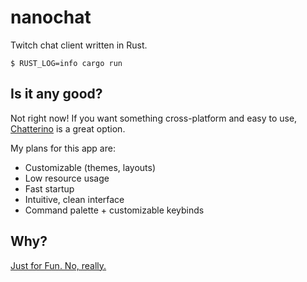 # nanochat

Twitch chat client written in Rust.

```
$ RUST_LOG=info cargo run
```

## Is it any good?

Not right now! If you want something cross-platform and easy to use, [Chatterino](https://chatterino.com/) is a great option.

My plans for this app are:
- Customizable (themes, layouts)
- Low resource usage
- Fast startup
- Intuitive, clean interface
- Command palette + customizable keybinds

## Why?

[Just for Fun. No, really.](https://justforfunnoreally.dev/)
